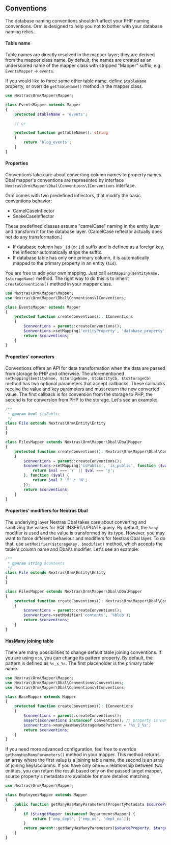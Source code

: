 ## Conventions

The database naming conventions shouldn't affect your PHP naming conventions. Orm is designed to help you not to bother with your database naming relics.


#### Table name

Table names are directly resolved in the mapper layer; they are derived from the mapper class name. By default, the names are created as an underscored name of the mapper class with stripped "Mapper" suffix, e.g. `EventsMapper` -> `events`.

If you would like to force some other table name, define `$tableName` property, or override `getTableName()` method in the mapper class.

```php
use Nextras\Orm\Mapper\Mapper;

class EventsMapper extends Mapper
{
	protected $tableName = 'events';

	// or

	protected function getTableName(): string
	{
		return 'blog_events';
	}
}
```


#### Properties

Conventions take care about converting column names to property names. Dbal mapper's conventions are represented by interface `Nextras\Orm\Mapper\Dbal\Conventions\IConventions` interface.

Orm comes with two predefined inflectors, that modify the basic conventions behavior:
- CamelCaseInflector
- SnakeCaseInflector

These predefined classes assume "camelCase" naming in the entity layer and transform it for the database layer. (CamelCase reflector actually does not do any transformation.)

- If database column has `_id` (or `Id`) suffix and is defined as a foreign key, the inflector automatically strips the suffix.
- If database table has only one primary column, it is automatically mapped to the primary property in an entity (`$id`).

You are free to add your own mapping. Just call `setMapping($entityName, $storageName)` method. The right way to do this is to inherit `createConventions()` method in your mapper class.

```php
use Nextras\Orm\Mapper\Mapper;
use Nextras\Orm\Mapper\Dbal\Conventions\IConventions;

class EventsMapper extends Mapper
{
	protected function createConventions(): IConventions
	{
		$conventions = parent::createConventions();
		$conventions->setMapping('entityProperty', 'database_property');
		return $conventions;
	}
}
```


#### Properties' converters

Conventions offers an API for data transformation when the data are passed from storage to PHP and otherwise. The aforementioned `setMapping($entityName, $storageName, $toEntityCb, $toStorageCb)` method has two optional parameters that accept callbacks. These callbacks receive the value and key parameters and must return the new converted value. The first callback is for conversion from the storage to PHP, the second is for conversion from PHP to the storage. Let's see an example:

```php
/**
 * @param bool $isPublic
 */
class File extends Nextras\Orm\Entity\Entity
{
}

class FilesMapper extends Nextras\Orm\Mapper\Dbal\DbalMapper
{
    protected function createConventions(): Nextras\Orm\Mapper\Dbal\Conventions\IConventions
    {
        $conventions = parent::createConventions();
        $conventions->setMapping('isPublic', 'is_public', function ($val) {
            return $val === 'Y' || $val === 'y';
        }, function ($val) {
            return $val ? 'Y' : 'N';
        });
        return $conventions;
    }
}
```


#### Properties' modifiers for Nextras Dbal

The underlying layer Nextras Dbal takes care about converting and sanitizing the values for SQL INSERT/UPDATE query. By default, the `%any` modifier is used and the value is transformed by its type. However, you may want to force different behaviour and modifiers for Nextras Dbal layer. To do that, use `setModifier($storageKey, $modifier)` method, which accepts the table's column name and Dbal's modifier. Let's see an example:

```php
/**
 * @param string $contents
 */
class File extends Nextras\Orm\Entity\Entity
{
}

class FilesMapper extends Nextras\Orm\Mapper\Dbal\DbalMapper
{
    protected function createConventions(): Nextras\Orm\Mapper\Dbal\Conventions\IConventions
    {
        $conventions = parent::createConventions();
        $conventions->setModifier('contents', '%blob');
        return $conventions;
    }
}
```


#### HasMany joining table

There are many possibilities to change default table joining conventions. If you are using `m:m`, you can change its pattern property. By default, the pattern is defined as `%s_x_%s`. The first placeholder is the primary table name.

```php
use Nextras\Orm\Mapper\Mapper;
use Nextras\Orm\Mapper\Dbal\Conventions\Conventions;
use Nextras\Orm\Mapper\Dbal\Conventions\IConventions;

class BaseMapper extends Mapper
{
	protected function createConventions(): IConventions
	{
		$conventions = parent::createConventions();
		assert($conventions instanceof Conventions); // property is not available on interface
		$conventions->manyHasManyStorageNamePattern = '%s_2_%s';
		return $conventions;
	}
}
```

If you need more advanced configuration, feel free to override `getManyHasManyParameters()` method in your mapper. This method returns an array where the first value is a joining table name, the second is an array of joining keys/columns. If you have only one `m:m` relationship between two entities, you can return the result based only on the passed target mapper, source property's metadata are available for more detailed matching.

```php
use Nextras\Orm\Mapper\Mapper;

class EmployeesMapper extends Mapper
{
	public function getManyHasManyParameters(PropertyMetadata $sourceProperty, DbalMapper $targetMapper): array
	{
		if ($targetMapper instanceof DepartmentsMapper) {
			return ['emp_dept', ['emp_no', 'dept_no']];
		}
		return parent::getManyHasManyParameters($sourceProperty, $targetMapper);
	}
}
```
